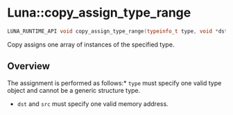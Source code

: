 # Luna::copy_assign_type_range

```c++
LUNA_RUNTIME_API void copy_assign_type_range(typeinfo_t type, void *dst, void *src, usize count)
```

Copy assigns one array of instances of the specified type. 

## Overview
The assignment is performed as follows:* `type` must specify one valid type object and cannot be a generic structure type.

* `dst` and `src` must specify one valid memory address. 

